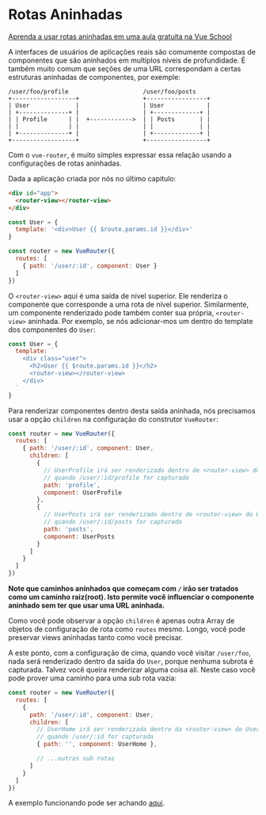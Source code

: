 # Rotas Aninhadas

<div class="vueschool"><a href="https://vueschool.io/lessons/vue-router-nested-routes?friend=vuejs" target="_blank" rel="sponsored noopener" title="Aprenda a usar rotas aninhadas na Vue School">Aprenda a usar rotas aninhadas em uma aula gratuita na Vue School</a></div>

A interfaces de usuários de aplicações reais são comumente compostas de componentes que são aninhados em multíplos níveis de profundidade. É também muito comum que seções de uma URL correspondam a certas estruturas aninhadas de componentes, por exemple:

```
/user/foo/profile                     /user/foo/posts
+------------------+                  +-----------------+
| User             |                  | User            |
| +--------------+ |                  | +-------------+ |
| | Profile      | |  +------------>  | | Posts       | |
| |              | |                  | |             | |
| +--------------+ |                  | +-------------+ |
+------------------+                  +-----------------+
```

Com o `vue-router`, é muito símples expressar essa relação usando a configurações de rotas aninhadas.

Dada a aplicação criada por nós no último capitulo:

``` html
<div id="app">
  <router-view></router-view>
</div>
```

``` js
const User = {
  template: '<div>User {{ $route.params.id }}</div>'
}

const router = new VueRouter({
  routes: [
    { path: '/user/:id', component: User }
  ]
})
```

O `<router-view>` aqui é uma saída de nível superior. Ele renderiza o componente que corresponde a uma rota de nível superior. Similarmente, um componente renderizado pode também conter sua própria, `<router-view>` aninhada. Por exemplo, se nós adicionar-mos um dentro do template dos componentes do `User`:

``` js
const User = {
  template: `
    <div class="user">
      <h2>User {{ $route.params.id }}</h2>
      <router-view></router-view>
    </div>
  `
}
```

Para renderizar componentes dentro desta saída aninhada, nós precisamos usar a opção `children` na configuração do construtor `VueRouter`:

``` js
const router = new VueRouter({
  routes: [
    { path: '/user/:id', component: User,
      children: [
        {
          // UserProfile irá ser renderizado dentro de <router-view> do User
          // quando /user/:id/profile for capturado
          path: 'profile',
          component: UserProfile
        },
        {
          // UserPosts irá ser renderizado dentro de <router-view> do User
          // quando /user/:id/posts for capturado
          path: 'posts',
          component: UserPosts
        }
      ]
    }
  ]
})
```

**Note que caminhos aninhados que começam com `/` irão ser tratados como um caminho raiz(root). Isto permite você influenciar o componente aninhado sem ter que usar uma URL aninhada.**


Como você pode observar a opção `children` é apenas outra Array de objetos de configuração de rota como `routes` mesmo. Longo, você pode preservar views aninhadas tanto como você precisar.

A este ponto, com a configuração de cima, quando você visitar `/user/foo`, nada será renderizado dentro da saída do `User`, porque nenhuma subrota é capturada. Talvez você queira renderizar alguma coisa alí. Neste caso você pode prover uma caminho para uma sub rota vazia:

``` js
const router = new VueRouter({
  routes: [
    {
      path: '/user/:id', component: User,
      children: [
        // UserHome irá ser renderizada dentro da <router-view> do User
        // quando /user/:id for capturada
        { path: '', component: UserHome },

        // ...outras sub rotas
      ]
    }
  ]
})
```
A exemplo funcionando pode ser achando [aqui](https://jsfiddle.net/yyx990803/L7hscd8h/).

